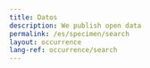 ```yaml
---
title: Datos
description: We publish open data
permalink: /es/specimen/search
layout: occurrence
lang-ref: occurrence/search
---
```

